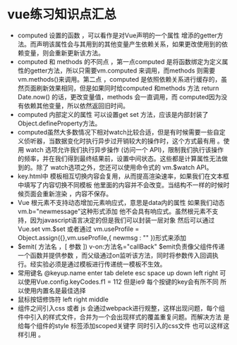 # vue练习知识点汇总
* computed 设置的函数 ，可以看作是对Vue声明的一个属性 增添的getter方法。而声明该属性会与其用到的其他变量产生依赖关系，如果更改使用到的依赖变量，则会重新更新该方法。
* computed 和 methods 的不同点 ，第一点computed 是将函数绑定为定义属性的getter方法，所以只需要vm.computed 来调用，而methods 则需要vm.methods()来调用。第二点 ，computed 是依照依赖关系进行缓存的，虽然页面刷新效果相同，但是如果同时给computed 和methods 方法 return Date.now() 的话，更改变量值，methods 会一直调用，而 computed因为没有依赖其他变量，所以依然返回旧时间。
* computed 内部定义的属性 可以设置get set 方法，应该是内部封装了Object.defineProperty方法。
* computed虽然大多数情况下相对watch比较合适，但是有时候需要一些自定义侦听器，当数据变化时执行异步过开销较大的操作时，这个方式最有用 。使用 watch 选项允许我们执行异步操作 (访问一个 API)，限制我们执行该操作的频率，并在我们得到最终结果前，设置中间状态。这些都是计算属性无法做到的。除了 watch选项之外，您还可以使用命令式的 vm.$watch API。
* key.html中 模板相互切换内容会复用，从而提高渲染速率，如果我们在文本框中填写了内容切换不同模板 他里面的内容并不会改变。当结构不一样的时候时候页面会重新渲染 ，内容不保存。
* Vue 根元素不支持动态增加元素响应式，意思是data内的属性  如果我们动态vm.b="newmessage"这种形式添加  他不会具有响应式。虽然根元素不支持，因为javascript语言决定的但是我们可以封装一层对象 然后可以通过Vue.set vm.$set 或者通过 vm.useProfile = Object.assign({},vm.useProfile,{ newmsg : "" })形式来添加
* $emit( 方法名 ，[ 参数 ])      v-on:方法名="callBack"  $emit负责像父组件传递一个函数并提供参数 ，而父级通过on监听该方法，同时将参数传入回调执行。经实验必须是通过模板进行传递统一模板不生效。
* 常用键名 @keyup.name enter tab delete esc space up down left right           可以使用Vue.config.keyCodes.f1 = 112    但是ie9 每个按键的key会有所不同 所以使用内置名是最佳选择
* 鼠标按钮修饰符  left right middle
* 组件之间引入css 或者 js 会通过webpack进行规整，这样出现问题，每个组件中引入的样式文件，合并为一个会出现样式的覆盖重复问题。而解决方法  是给每个组件的style 标签添加scoped关键字  同时引入的css文件  也可以这样<style src="../css/bootstrap.css" scoped> </style>这样引用  。